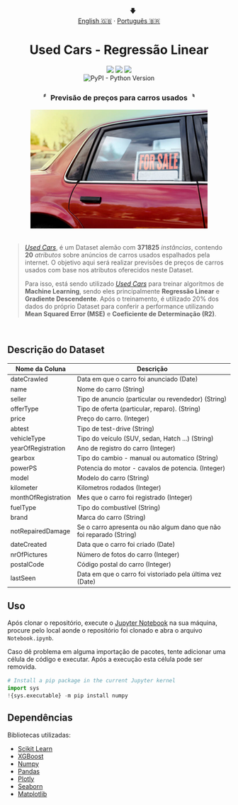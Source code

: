 <p align="center"></p>
<p align="center">
  <span>&nbsp;&nbsp;&nbsp;&nbsp;&nbsp;&nbsp;&nbsp;&nbsp;&nbsp;&nbsp;&nbsp;&nbsp;&nbsp;&nbsp;&nbsp;&nbsp;🡇</span>
  <br>
  <a href="../README.md">English 🇬🇧</a>
  ·
  <a href="#">Português  🇧🇷</a>
</p>

# <div align="center"> Used Cars - Regressão Linear </div>

<div style="display: inline_block" align="center">
  <img src="https://img.shields.io/github/last-commit/ving-developer/UsedCars-LinearRegression?style=flat&logo=github"/>
  <img src="https://img.shields.io/github/stars/ving-developer?logo=github&color=yellow"/>
  <a href="https://www.linkedin.com/in/henrique-barros-7b1812209/">
    <img src="https://img.shields.io/badge/Linkedin-Henrique%20Barros-blue?style=flat&logo=linkedin"/>
  </a>
</div>

<div style="display: inline_block" align="center">
<img alt="PyPI - Python Version" src="https://img.shields.io/pypi/pyversions/seaborn?logo=python&logoColor=ffdd54&labelColor=gray&color=%233670A0">
</div>

### <div align="center"> 〞Previsão de preços para carros usados〝</div>
<div align="center">
  <img width="400" src="..\assets\dataset-thumbnail.jpg" alt="Used Cars" href ="https://www.kaggle.com/datasets/thedevastator/uncovering-factors-that-affect-used-car-prices"/>
  <br>
  <br>
</div>

> *[Used Cars](https://www.kaggle.com/datasets/thedevastator/uncovering-factors-that-affect-used-car-prices)*, é um Dataset alemão com **371825** *instâncias*, contendo **20** *atributos* sobre anúncios de carros usados espalhados pela internet. O objetivo aqui será realizar previsões de preços de carros usados com base nos atributos oferecidos neste Dataset.
>
> Para isso, está sendo utilizado *[Used Cars](https://www.kaggle.com/datasets/thedevastator/uncovering-factors-that-affect-used-car-prices)* para treinar algoritmos de **Machine Learning**, sendo eles principalmente **Regressão Linear** e **Gradiente Descendente**. Após o treinamento, é utilizado 20% dos dados do próprio Dataset para conferir a performance utilizando **Mean Squared Error (MSE)** e **Coeficiente de Determinação (R2)**.

<br>

## Descrição do Dataset

| Nome da Coluna        | Descrição                                                               |
|-------------------|----------------------------------------------------------------------------|
| dateCrawled       | Data em que o carro foi anunciado (Date)                                           |
| name              | Nome do carro (String)                                                  |
| seller            | Tipo de anuncio (particular ou revendedor) (String)                               |
| offerType         | Tipo de oferta (particular, reparo). (String)                         |
| price             | Preço do carro. (Integer)                                              |
| abtest            | Tipo de test-drive (String)                                 |
| vehicleType       | Tipo  do veículo (SUV, sedan, Hatch ...) (String)                         |
| yearOfRegistration| Ano de registro do carro (Integer)                                     |
| gearbox           | Tipo do cambio - manual ou automatico (String)                           |
| powerPS           | Potencia do motor - cavalos de potencia. (Integer)                                          |
| model             | Modelo do carro (String)                                                 |
| kilometer         | Kilometros rodados (Integer)                              |
| monthOfRegistration | Mes que o carro foi registrado (Integer)                                   |
| fuelType          | Tipo do combustível (String)                        |
| brand             | Marca do carro (String)                                                 |
| notRepairedDamage | Se o carro apresenta ou não algum dano que não foi reparado (String) |
| dateCreated       | Data que o carro foi criado (Date)                                           |
| nrOfPictures      | Número de fotos do carro (Integer)                                   |
| postalCode        | Código postal do carro (Integer)                                          |
| lastSeen          | Data em que o carro foi vistoriado pela última vez (Date)                                         |

## Uso

Após clonar o repositório, execute o [Jupyter Notebook](https://jupyter.org/) na sua máquina, procure pelo local aonde o repositório foi clonado e abra o arquivo `Notebook.ipynb`.

Caso dê problema em alguma importação de pacotes, tente adicionar uma célula de código e executar. Após a execução esta célula pode ser removida.

```python
# Install a pip package in the current Jupyter kernel
import sys
!{sys.executable} -m pip install numpy
 ```

 ## Dependências
 
 Bibliotecas utilizadas:
 * [Scikit Learn](https://scikit-learn.org/stable/supervised_learning.html#supervised-learning)
 * [XGBoost](https://xgboost.readthedocs.io/en/stable/)
 * [Numpy](https://numpy.org/doc/stable/user/absolute_beginners.html)
 * [Pandas](https://pandas.pydata.org/docs/getting_started/index.html#getting-started)
 * [Plotly](https://plotly.com/python-api-reference/)
 * [Seaborn](https://seaborn.pydata.org/api.html)
 * [Matplotlib](https://matplotlib.org/stable/index.html)